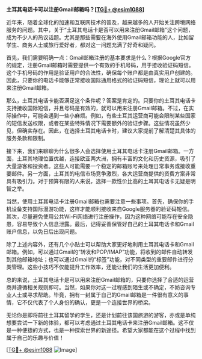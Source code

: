 **土耳其电话卡可以注册Gmail邮箱吗？[[TG💪+ @esim1088](https://t.me/s/esim1088)]**

近年来，随着全球化的加速和互联网技术的普及，越来越多的人开始关注跨境网络服务的问题。其中，关于“土耳其电话卡是否可以用来注册Gmail邮箱”这个问题，成为不少人的热议话题。尤其是那些需要在海外使用Gmail邮箱功能的人，比如留学生、商务人士或旅行爱好者，都对这一问题充满了好奇和疑问。

首先，我们需要明确一点：Gmail邮箱注册的基本要求是什么？根据Google官方的规定，注册Gmail邮箱时需要提供一个有效的手机号码，用于接收验证码短信。这个手机号码的作用是验证用户的合法性，确保每个账户都是由真实用户创建的。因此，只要你的电话卡能够正常接收国际通用格式的验证码短信，理论上就可以用来注册Gmail邮箱。

那么，土耳其电话卡能否满足这个条件呢？答案是肯定的。只要你的土耳其电话卡支持接收国际短信，并且号码是有效的，就可以用来注册Gmail邮箱。不过，在实际操作中，可能会遇到一些小麻烦。例如，有些土耳其运营商可能会限制某些国家的短信发送权限，或者在某些特殊情况下需要额外的验证步骤。这些情况虽然少见，但确实存在。因此，在选择土耳其电话卡时，建议大家提前了解清楚其具体的服务条款和限制。

接下来，我们来聊聊为什么很多人会选择使用土耳其电话卡注册Gmail邮箱。一方面，土耳其地理位置优越，连接欧亚两大洲，拥有丰富的文化和历史资源，吸引了大量游客和投资者。这些人可能需要一个稳定的邮箱账号来处理日常事务或接收重要邮件。另一方面，土耳其的电信市场竞争激烈，各大运营商提供的资费方案非常具有吸引力。对于预算有限的人来说，选择一款性价比高的土耳其电话卡无疑是明智之举。

当然，使用土耳其电话卡注册Gmail邮箱也需要注意一些事项。首先，确保你的手机设备支持国际漫游功能，这样才能顺利接收来自Google服务器的验证码短信。其次，尽量避免使用公共Wi-Fi网络进行注册操作，因为这种网络可能存在安全隐患，容易导致个人信息泄露。最后，记得妥善保管好自己的土耳其电话卡和Gmail账户信息，以免日后出现问题。

除了上述内容外，还有几个小贴士可以帮助大家更好地利用土耳其电话卡和Gmail邮箱。例如，可以通过Gmail的“转发和POP/IMAP”功能，将收到的邮件自动转发到其他邮箱地址；也可以通过Gmail的“标签”功能，对不同类型的重要邮件进行分类管理。这些小技巧不仅能提升工作效率，还能让我们的生活更加便利。

总的来说，土耳其电话卡是可以用来注册Gmail邮箱的，只要你选择了合适的运营商并遵循相关规则即可。当然，如果你对这一过程感到陌生或不确定，不妨咨询专业人士或寻求帮助。毕竟，拥有一封属于自己的Gmail邮箱是一件很有意义的事情，它不仅代表了个人身份的确认，更是一个连接世界的桥梁。

无论你是即将前往土耳其留学的学生，还是计划前往该国旅游的游客，亦或是单纯想要尝试一下新的体验，都可以考虑通过土耳其电话卡来注册Gmail邮箱。这不仅是一种便捷的方式，也是一种探索世界的新途径。希望大家都能在这个过程中找到属于自己的乐趣与价值！

[[TG💪+ @esim1088](https://t.me/s/esim1088) ![Image](https://i.postimg.cc/4NQfJmqS/Snipaste-2025-05-13-00-14-12.png)]